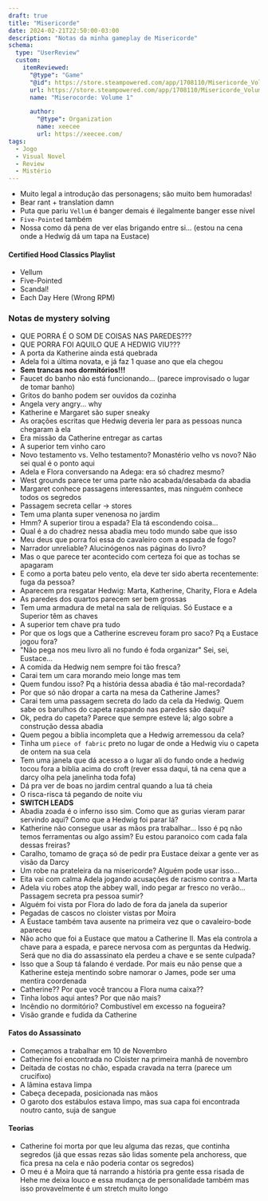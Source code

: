 ```yaml
---
draft: true
title: "Misericorde"
date: 2024-02-21T22:50:00-03:00
description: "Notas da minha gameplay de Misericorde"
schema:
  type: "UserReview"
  custom:
    itemReviewed:
      "@type": "Game"
      "@id": https://store.steampowered.com/app/1708110/Misericorde_Volume_One/
      url: https://store.steampowered.com/app/1708110/Misericorde_Volume_One/
      name: "Miserocorde: Volume 1"

      author:
        "@type": Organization
        name: xeecee
        url: https://xeecee.com/
tags:
  - Jogo
  - Visual Novel
  - Review
  - Mistério
---
```


- Muito legal a introdução das personagens; são muito bem humoradas!
- Bear rant + translation damn
- Puta que pariu `Vellum` é banger demais é ilegalmente banger esse nível
- `Five-Pointed` também
- Nossa como dá pena de ver elas brigando entre si... (estou na cena onde a Hedwig dá um tapa na Eustace)

#### Certified Hood Classics Playlist

- Vellum
- Five-Pointed
- Scandal!
- Each Day Here (Wrong RPM)

### Notas de mystery solving

- QUE PORRA É O SOM DE COISAS NAS PAREDES???
- QUE PORRA FOI AQUILO QUE A HEDWIG VIU???
- A porta da Katherine ainda está quebrada
- Adela foi a última novata, e já faz 1 quase ano que ela chegou
- **Sem trancas nos dormitórios!!!**
- Faucet do banho não está funcionando... (parece improvisado o lugar de tomar banho)
- Gritos do banho podem ser ouvidos da cozinha
- Angela very angry... why
- Katherine e Margaret são super sneaky
- As orações escritas que Hedwig deveria ler para as pessoas nunca chegaram à ela
- Era missão da Catherine entregar as cartas
- A superior tem vinho caro
- Novo testamento vs. Velho testamento? Monastério velho vs novo? Não sei qual é o ponto aqui
- Adela e Flora conversando na Adega: era só chadrez mesmo?
- West grounds parece ter uma parte não acabada/desabada da abadia
- Margaret conhece passagens interessantes, mas ninguém conhece todos os segredos
- Passagem secreta cellar -> stores
- Tem uma planta super venenosa no jardim
- Hmm? A superior tirou a espada? Ela tá escondendo coisa...
- Qual é a do chadrez nessa abadia meu todo mundo sabe que isso
- Meu deus que porra foi essa do cavaleiro com a espada de fogo?
- Narrador unreliable? Alucinógenos nas páginas do livro?
- Mas o que parece ter acontecido com certeza foi que as tochas se apagaram
- E como a porta bateu pelo vento, ela deve ter sido aberta recentemente: fuga da pessoa?
- Aparecem pra resgatar Hedwig: Marta, Katherine, Charity, Flora e Adela
- As paredes dos quartos parecem ser bem grossas
- Tem uma armadura de metal na sala de relíquias. Só Eustace e a Superior têm as chaves
- A superior tem chave pra tudo
- Por que os logs que a Catherine escreveu foram pro saco? Pq a Eustace jogou fora?
- "Não pega nos meu livro ali no fundo é foda organizar" Sei, sei, Eustace...
- A comida da Hedwig nem sempre foi tão fresca?
- Carai tem um cara morando meio longe mas tem
- Quem fundou isso? Pq a história dessa abadia é tão mal-recordada?
- Por que só não dropar a carta na mesa da Catherine James?
- Carai tem uma passagem secreta do lado da cela da Hedwig. Quem sabe os barulhos do capeta raspando nas paredes são daqui?
- Ok, pedra do capeta? Parece que sempre esteve lá; algo sobre a construção dessa abadia
- Quem pegou a biblia incompleta que a Hedwig arremessou da cela?
- Tinha um `piece of fabric` preto no lugar de onde a Hedwig viu o capeta de ontem na sua cela
- Tem uma janela que dá acesso a o lugar ali do fundo onde a hedwig tocou fora a biblia acima do croft (rever essa daqui, tá na cena que a darcy olha pela janelinha toda fofa)
- Dá pra ver de boas no jardim central quando a lua tá cheia
- O risca-risca tá pegando de noite viu
- **SWITCH LEADS**
- Abadia zoada é o inferno isso sim. Como que as gurias vieram parar servindo aqui? Como que a Hedwig foi parar lá?
- Katherine não consegue usar as mãos pra trabalhar... Isso é pq não temos ferramentas ou algo assim? Eu estou paranoico com cada fala dessas freiras?
- Caralho, tomamo de graça só de pedir pra Eustace deixar a gente ver as visão da Darcy
- Um robe na prateleira da na misericorde? Alguém pode usar isso...
- Eita vai com calma Adela jogando acusações de racismo contra a Marta
- Adela viu robes atop the abbey wall, indo pegar ar fresco no verão... Passagem secreta pra pessoa sumir?
- Alguém foi vista por Flora do lado de fora da janela da superior
- Pegadas de cascos no cloister vistas por Moira
- A Eustace também tava ausente na primeira vez que o cavaleiro-bode apareceu
- Não acho que foi a Eustace que matou a Catherine II. Mas ela controla a chave para a espada, e parece nervosa com as perguntas da Hedwig. Será que no dia do assassinato ela perdeu a chave e se sente culpada?
- Isso que a Soup tá falando é verdade. Por mais eu não pense que a Katherine esteja mentindo sobre namorar o James, pode ser uma mentira coordenada
- Catherine?? Por que você trancou a Flora numa caixa??
- Tinha lobos aqui antes? Por que não mais?
- Incêndio no dormitório? Combustível em excesso na fogueira?
- Visão grande e fudida da Catherine

#### Fatos do Assassinato

- Começamos a trabalhar em 10 de Novembro
- Catherine foi encontrada no Cloister na primeira manhã de novembro
- Deitada de costas no chão, espada cravada na terra (parece um crucifixo)
- A lâmina estava limpa
- Cabeça decepada, posicionada nas mãos
- O garoto dos estábulos estava limpo, mas sua capa foi encontrada noutro canto, suja de sangue

#### Teorias

- Catherine foi morta por que leu alguma das rezas, que continha segredos (já que essas rezas são lidas somente pela anchoress, que fica presa na cela e não poderia contar os segredos)
- O meu é a Moira que tá narrando a história pra gente essa risada de Hehe me deixa louco e essa mudança de personalidade também mas isso provavelmente é um stretch muito longo

